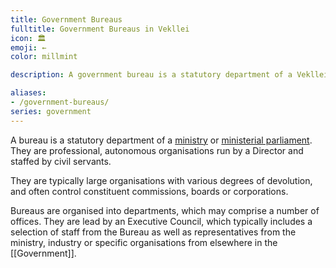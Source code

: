 ```yaml
---
title: Government Bureaus
fulltitle: Government Bureaus in Vekllei
icon: 🏛️
emoji: ←
color: millmint

description: A government bureau is a statutory department of a Vekllei Ministry. They are professional, specialised organisations staffed by civil servants.

aliases:
- /government-bureaus/
series: government
---
```

A bureau is a statutory department of a [ministry](/ministries/) or [ministerial parliament](/parliaments/). They are professional, autonomous organisations run by a Director and staffed by civil servants.

They are typically large organisations with various degrees of devolution, and often control constituent commissions, boards or corporations.

Bureaus are organised into departments, which may comprise a number of offices. They are lead by an Executive Council, which typically includes a selection of staff from the Bureau as well as representatives from the ministry, industry or specific organisations from elsewhere in the [[Government]].